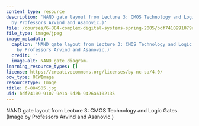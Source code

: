 ```yaml
---
content_type: resource
description: 'NAND gate layout from Lecture 3: CMOS Technology and Logic Gates. (Image
  by Professors Arvind and Asanovic.)'
file: /courses/6-884-complex-digital-systems-spring-2005/bdf7410991079e1a9d2b9426a6102135_6-884S05.jpg
file_type: image/jpeg
image_metadata:
  caption: 'NAND gate layout from Lecture 3: CMOS Technology and Logic Gates. (Image
    by Professors Arvind and Asanovic.)'
  credit: ''
  image-alt: NAND gate diagram.
learning_resource_types: []
license: https://creativecommons.org/licenses/by-nc-sa/4.0/
ocw_type: OCWImage
resourcetype: Image
title: 6-884S05.jpg
uid: bdf74109-9107-9e1a-9d2b-9426a6102135
---
```

NAND gate layout from Lecture 3: CMOS Technology and Logic Gates. (Image by Professors Arvind and Asanovic.)